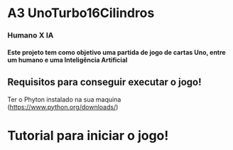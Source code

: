  # A3 UnoTurbo16Cilindros

### Humano X IA 
#### Este projeto tem como objetivo uma partida de jogo de cartas Uno, entre um humano e uma Inteligência Artificial

## Requisitos para conseguir executar o jogo!

Ter o Phyton instalado na sua maquina (https://www.python.org/downloads/)

# Tutorial para iniciar o jogo!





